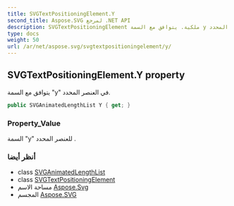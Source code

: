 ```yaml
---
title: SVGTextPositioningElement.Y
second_title: Aspose.SVG لمرجع .NET API
description: SVGTextPositioningElement ملكية. يتوافق مع السمة y في العنصر المحدد.
type: docs
weight: 50
url: /ar/net/aspose.svg/svgtextpositioningelement/y/
---
```

## SVGTextPositioningElement.Y property

يتوافق مع السمة "y" في العنصر المحدد.

```csharp
public SVGAnimatedLengthList Y { get; }
```

### Property_Value

السمة "y" للعنصر المحدد .

### أنظر أيضا

* class [SVGAnimatedLengthList](../../../aspose.svg.datatypes/svganimatedlengthlist/)
* class [SVGTextPositioningElement](../)
* مساحة الاسم [Aspose.Svg](../../svgtextpositioningelement/)
* المجسم [Aspose.SVG](../../../)


